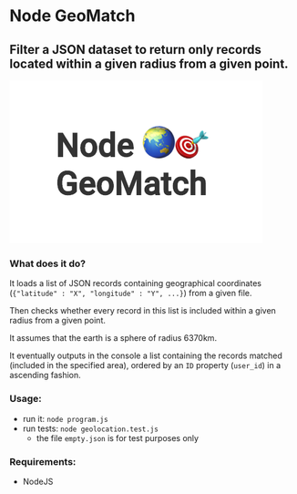 # Node GeoMatch

## Filter a JSON dataset to return only records located within a given radius from a given point.

![Node GeoMatch logo](Node-GeoMatch-logo.png?raw=true "Node GFS")

### What does it do?
It loads a list of JSON records containing geographical coordinates (`{"latitude" : "X", "longitude" : "Y", ...}`) from a given file.

Then checks whether every record in this list is included within a given radius from a given point.

It assumes that the earth is a sphere of radius 6370km.

It eventually outputs in the console a list containing the records matched (included in the specified area), ordered by an `ID` property (`user_id`) in a ascending fashion.

### Usage:
- run it: `node program.js`
- run tests: `node geolocation.test.js`
    - the file `empty.json` is for test purposes only

### Requirements:
 - NodeJS
